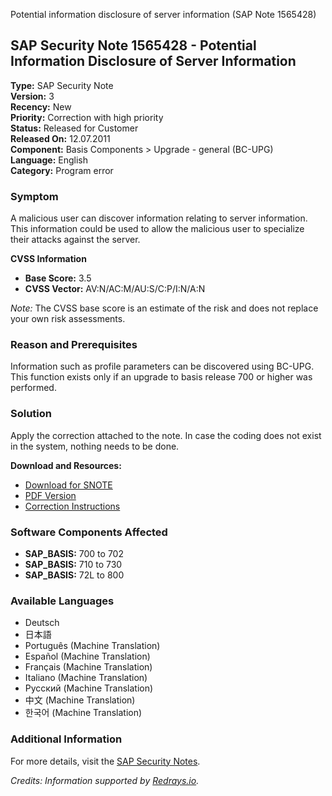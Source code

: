 Potential information disclosure of server information (SAP Note 1565428)

## SAP Security Note 1565428 - Potential Information Disclosure of Server Information

**Type:** SAP Security Note  
**Version:** 3  
**Recency:** New  
**Priority:** Correction with high priority  
**Status:** Released for Customer  
**Released On:** 12.07.2011  
**Component:** Basis Components > Upgrade - general (BC-UPG)  
**Language:** English  
**Category:** Program error  

### Symptom

A malicious user can discover information relating to server information. This information could be used to allow the malicious user to specialize their attacks against the server.

**CVSS Information**  
- **Base Score:** 3.5  
- **CVSS Vector:** AV:N/AC:M/AU:S/C:P/I:N/A:N  

*Note:* The CVSS base score is an estimate of the risk and does not replace your own risk assessments.

### Reason and Prerequisites

Information such as profile parameters can be discovered using BC-UPG. This function exists only if an upgrade to basis release 700 or higher was performed.

### Solution

Apply the correction attached to the note. In case the coding does not exist in the system, nothing needs to be done.

**Download and Resources:**  
- [Download for SNOTE](https://notesdownloads.sap.com/note/0040000009286392017)  
- [PDF Version](https://userapps.support.sap.com/sap/support/sfm/notes/print/0001565428?language=en-US&token=6F7735609B449D71CC90CA97C26D32FA)  
- [Correction Instructions](https://me.sap.com/corrins/0001565428/41)  

### Software Components Affected

- **SAP_BASIS:** 700 to 702  
- **SAP_BASIS:** 710 to 730  
- **SAP_BASIS:** 72L to 800  

### Available Languages

- Deutsch  
- 日本語  
- Português (Machine Translation)  
- Español (Machine Translation)  
- Français (Machine Translation)  
- Italiano (Machine Translation)  
- Русский (Machine Translation)  
- 中文 (Machine Translation)  
- 한국어 (Machine Translation)  

### Additional Information

For more details, visit the [SAP Security Notes](https://me.sap.com/servicessupport/knowledge).

*Credits: Information supported by [Redrays.io](https://redrays.io).*